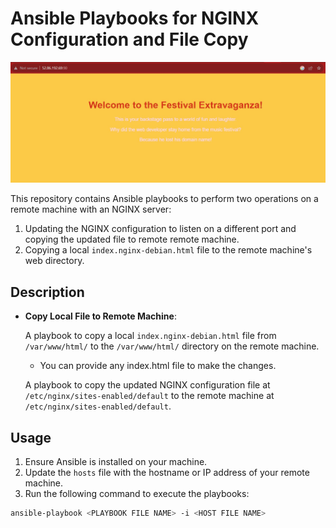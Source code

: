 # Ansible Playbooks for NGINX Configuration and File Copy

![Alt text](Nginx-updated-port.jpg)

This repository contains Ansible playbooks to perform two operations on a remote machine with an NGINX server:

1. Updating the NGINX configuration to listen on a different port and copying the updated file to remote remote machine.
2. Copying a local `index.nginx-debian.html` file to the remote machine's web directory.

## Description


- **Copy Local File to Remote Machine**:

  A playbook to copy a local `index.nginx-debian.html` file from `/var/www/html/` to the `/var/www/html/` directory on the remote machine.
  - You can provide any index.html file to make the changes.

  A playbook to copy the updated NGINX configuration file at `/etc/nginx/sites-enabled/default` to the remote machine at `/etc/nginx/sites-enabled/default`.

## Usage

1. Ensure Ansible is installed on your machine.
2. Update the `hosts` file with the hostname or IP address of your remote machine.
3. Run the following command to execute the playbooks:

```bash
ansible-playbook <PLAYBOOK FILE NAME> -i <HOST FILE NAME>
